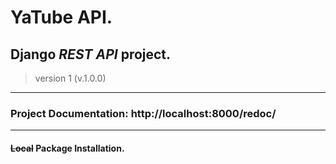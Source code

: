 # YaTube API.
## Django _REST API_ project.
> version 1 (v.1.0.0)
______________________________
### Project **Documentation**: http://localhost:8000/redoc/
______________________________
#### ~~Local~~ Package Installation.
